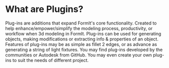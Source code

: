 # What are Plugins?

 Plug-ins are additions that expand FormIt's core functionality. Created to help enhance/empower/simplify the modeling process, productivity, or workflow when 3d modeling in FormIt. Plug-ins can be used for generating objects, making modifications or extracting info & properties of an object. Features of plug-ins may be as simple as fillet 2 edges, or as advance as generating a string of light fixtures. You may find plug-ins developed by the communities or Autodesk from GitHub. You may even create your own plug-ins to suit the needs of different project.
